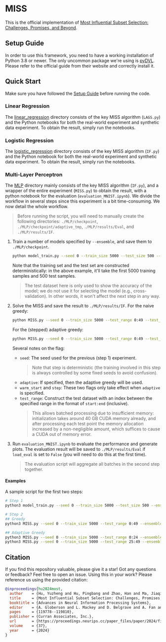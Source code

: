 # MISS

This is the official implementation of [Most Influential Subset Selection: Challenges, Promises, and Beyond](https://arxiv.org/abs/2409.18153).

## Setup Guide

In order to use this framework, you need to have a working installation of Python 3.8 or newer. The only uncommon package we're using is [pyDVL](https://pydvl.org/devel/). Please refer to the official guide from their website and correctly install it.

## Quick Start

Make sure you have followed the [Setup Guide](#setup-guide) before running the code.

### Linear Regression

The [linear_regression](linear_regression) directory consists of the key MISS algorithm (`LAGS.py`) and the Python notebooks for both the real-world experiment and synthetic data experiment. To obtain the result, simply run the notebooks.

### Logistic Regression

The [logistic_regression](logistic_regression) directory consists of the key MISS algorithm (`IF.py`) and the Python notebook for both the real-world experiment and synthetic data experiment. To obtain the result, simply run the notebooks.

### Multi-Layer Perceptron

The [MLP](MLP) directory mainly consists of the key MISS algorithm (`IF.py`), and a wrapper of the entire experiment (`MISS.py`) to obtain the result, with a python notebook for the evaluation (`evaluation_MNIST.ipynb`). We divide the workflow in several steps since this experiment is a bit time-consuming. We now detail the whole workflow.

>Before running the script, you will need to manually create the following directories: `./MLP/checkpoint`, `./MLP/checkpoint/adaptive_tmp`, `./MLP/results/Eval`, and `./MLP/results/IF`.

1. Train a number of models specified by `--ensemble`, and save them to `./MLP/checkpoint`.

	```bash
	python model_train.py --seed 0 --train_size 5000 --test_size 500 --ensemble 5
	```

	Note that the training set and the test set are constructed deterministically: in the above example, it'll take the first 5000 training samples and 500 test samples.

	>The test dataset here is only used to show the accuracy of the model; we do not use it for selecting the model (e.g., cross-validation). In other words, it won't affect the next step in any way.
2. Solve the MISS and save the result to `./MLP/results/IF`. For the naive greedy:

	```bash
	python MISS.py --seed 0 --train_size 5000 --test_range 0:49 --test_start_idx 0 --ensemble 5 --k 50
	```

	For the (stepped) adaptive greedy:

	```bash
	python MISS.py --seed 0 --train_size 5000 --test_range 0:49 --test_start_idx 0 --ensemble 5 --k 50 --adaptive --warm_start --step 5
	```

	Several notes on the flag:
	- `seed`: The seed used for the previous (step 1) experiment.
		>Note that step is deterministic (the training involved in this step is always controlled by some fixed seeds to avoid confusion).
	- `adaptive`: If specified, then the adaptive greedy will be used.
	- `warm_start` and `step`: These two flags only take effect when `adaptive` is specified.
	- `test_range`: Construct the test dataset with an index between the specified range in the format of `start:end` (inclusive).
		>This allows batched processing due to insufficient memory: initialization takes around 40 GB CUDA memory already, and after processing each test point the memory allocation increased by a non-negligible amount, which suffices to cause a CUDA out of memory error.
3. Run `evaluation_MNIST.ipynb` to evaluate the performance and generate plots. The evaluation result will be saved to `./MLP/results/Eval` if `load_eval` is set to `False` (you will need to do this at the first time).
	>The evaluation script will aggregate all batches in the second step together.

#### Examples

A sample script for the first two steps:

```bash
# Step 1
python3 model_train.py --seed 0 --train_size 5000 --test_size 500 --ensemble 5

# Step 2
## Greedy
python3 MISS.py --seed 0 --train_size 5000 --test_range 0:49 --ensemble 5 --k 50

## Adaptive Greedy
python3 MISS.py --seed 0 --train_size 5000 --test_range 0:24 --ensemble 5 --k 50 --adaptive --warm_start --step 5
python3 MISS.py --seed 0 --train_size 5000 --test_range 25:49 --ensemble 5 --k 50 --adaptive --warm_start --step 5
```

## Citation

If you find this repository valuable, please give it a star! Got any questions or feedback? Feel free to open an issue. Using this in your work? Please reference us using the provided citation:

```bibtex
@inproceedings{hu2024most,
  author    = {Hu, Yuzheng and Hu, Pingbang and Zhao, Han and Ma, Jiaqi},
  title     = {Most Influential Subset Selection: Challenges, Promises, and Beyond},
  booktitle = {Advances in Neural Information Processing Systems},
  editor    = {A. Globerson and L. Mackey and D. Belgrave and A. Fan and U. Paquet and J. Tomczak and C. Zhang},
  pages     = {119778--119810},
  publisher = {Curran Associates, Inc.},
  url       = {https://proceedings.neurips.cc/paper_files/paper/2024/file/d8684e49752e06ac5e4b554b60ad212a-Paper-Conference.pdf},
  volume    = {37},
  year      = {2024}
}
```
